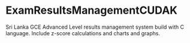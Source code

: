 # ExamResultsManagementCUDAK
Sri Lanka GCE Advanced Level results management system build with C language. Include z-score calculations and charts and graphs.
